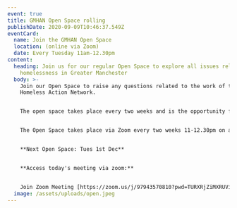 ```yaml
---
event: true
title: GMHAN Open Space rolling
publishDate: 2020-09-09T10:46:37.549Z
eventCard:
  name: Join the GMHAN Open Space
  location: (online via Zoom)
  date: Every Tuesday 11am-12.30pm
content:
  heading: Join us for our regular Open Space to explore all issues related to
    homelessness in Greater Manchester
  body: >-
    Join our Open Space to raise any questions related to the work of the
    Homeless Action Network.


    The open space takes place every two weeks and is the opportunity for you to contribute to any live discussions or bring up an issue/idea you've come across in your work.


    The Open Space takes place via Zoom every two weeks 11-12.30pm on a Tuesday, with the link added here when available.


    **Next Open Space: Tues 1st Dec**


    **Access today's meeting via zoom:**


    Join Zoom Meeting [https://zoom.us/j/97943570810?pwd=TURXRjZiMXRUVitCY3AyQzZZZE1VQT09](https://www.google.com/url?q=https://zoom.us/j/97943570810?pwd%3DTURXRjZiMXRUVitCY3AyQzZZZE1VQT09&sa=D&source=calendar&ust=1604828001499000&usg=AOvVaw2CWaGc1MT3yu3zzSV2PFel) Meeting ID: 979 4357 0810 Passcode: 349968
  image: /assets/uploads/open.jpeg
---
```

